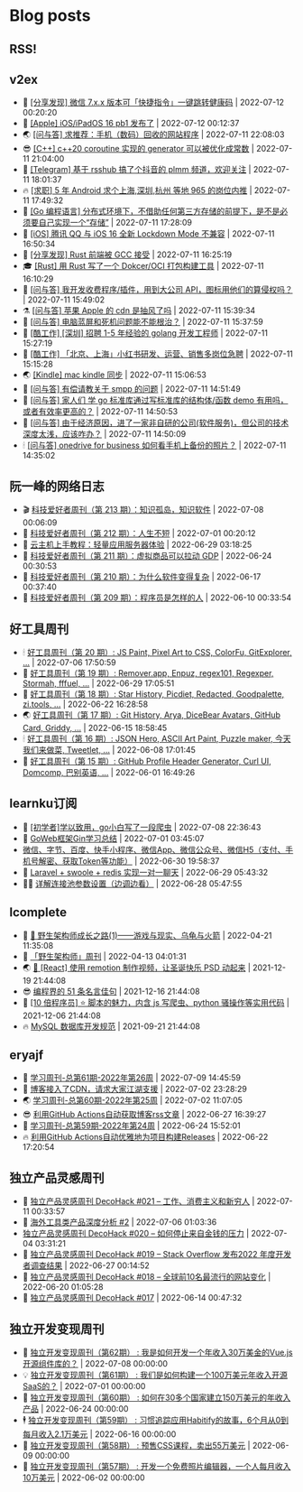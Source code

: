 # Blog posts
## RSS!



## v2ex

<!-- v2ex:START  -->
- 🫶 [[分享发现] 微信 7.x.x 版本可「快捷指令」一键跳转健康码](https://www.v2ex.com/t/865562#reply3) | 2022-07-12 00:20:20 
- 🧰 [[Apple] iOS/iPadOS 16 pb1 发布了](https://www.v2ex.com/t/865561#reply1) | 2022-07-12 00:12:37 
- 🌏 [[问与答] 求推荐：手机（数码）回收的网站程序](https://www.v2ex.com/t/865558#reply1) | 2022-07-11 22:08:03 
- 😎 [[C++] c++20 coroutine 实现的 generator 可以被优化成常数](https://www.v2ex.com/t/865556#reply2) | 2022-07-11 21:04:00 
- 💂 [[Telegram] 基于 rsshub 搞了个抖音的 plmm 频道，欢迎关注](https://www.v2ex.com/t/865553#reply0) | 2022-07-11 18:01:37 
- 🔥 [[求职] 5 年 Android 求个上海,深圳,杭州 等地 965 的岗位内推](https://www.v2ex.com/t/865552#reply0) | 2022-07-11 17:49:32 
- 🦅 [[Go 编程语言] 分布式环境下，不借助任何第三方存储的前提下，是不是必须要自己实现一个“存储”](https://www.v2ex.com/t/865551#reply1) | 2022-07-11 17:28:09 
- 🙉 [[iOS] 腾讯 QQ 与 iOS 16 全新 Lockdown Mode 不兼容](https://www.v2ex.com/t/865550#reply5) | 2022-07-11 16:50:34 
- 💫 [[分享发现] Rust 前端被 GCC 接受](https://www.v2ex.com/t/865547#reply3) | 2022-07-11 16:25:19 
- 🎓 [[Rust] 用 Rust 写了一个 Dokcer/OCI 打包构建工具](https://www.v2ex.com/t/865546#reply1) | 2022-07-11 16:10:29 
- 🗽 [[问与答] 我开发收费程序/插件，用到大公司 API，图标用他们的算侵权吗？](https://www.v2ex.com/t/865544#reply1) | 2022-07-11 15:49:02 
- ⚗️ [[问与答] 苹果 Apple 的 cdn 是抽风了吗](https://www.v2ex.com/t/865543#reply0) | 2022-07-11 15:39:34 
- 🦍 [[问与答] 电脑蓝屏和死机问题能不能根治？](https://www.v2ex.com/t/865542#reply12) | 2022-07-11 15:37:59 
- 🤩 [[酷工作] [深圳] 招聘 1-5 年经验的 golang 开发工程师](https://www.v2ex.com/t/865541#reply0) | 2022-07-11 15:27:19 
- 🙉 [[酷工作] 「北京、上海」小红书研发、运营、销售多岗位急聘](https://www.v2ex.com/t/865540#reply1) | 2022-07-11 15:15:28 
- 🌏 [[Kindle] mac kindle 同步](https://www.v2ex.com/t/865539#reply0) | 2022-07-11 15:06:53 
- 🐘 [[问与答] 有偿请教关于 smpp 的问题](https://www.v2ex.com/t/865538#reply0) | 2022-07-11 14:51:49 
- 🧰 [[问与答] 家人们 学 go 标准库通过写标准库的结构体/函数 demo 有用吗，或者有效率更高的？](https://www.v2ex.com/t/865537#reply0) | 2022-07-11 14:50:53 
- 💃 [[问与答] 由于经济原因，进了一家非自研的公司&lpar;软件服务&rpar;，但公司的技术深度太浅，应该咋办？](https://www.v2ex.com/t/865536#reply0) | 2022-07-11 14:50:09 
- 🕯 [[问与答] onedrive for business 如何看手机上备份的照片？](https://www.v2ex.com/t/865535#reply0) | 2022-07-11 14:35:02 <!-- v2ex:END -->

## 阮一峰的网络日志

<!-- ruanyf:START -->
- 🎬 [科技爱好者周刊（第 213 期）：知识孤岛，知识软件](http://www.ruanyifeng.com/blog/2022/07/weekly-issue-213.html) | 2022-07-08 00:06:09 
- 💄 [科技爱好者周刊（第 212 期）：人生不短](http://www.ruanyifeng.com/blog/2022/07/weekly-issue-212.html) | 2022-07-01 00:20:12 
- 🐎 [云主机上手教程：轻量应用服务器体验](http://www.ruanyifeng.com/blog/2022/06/cloud-server-getting-started-tutorial.html) | 2022-06-29 03:18:25 
- 🤔 [科技爱好者周刊（第 211 期）：虚拟商品可以拉动 GDP](http://www.ruanyifeng.com/blog/2022/06/weekly-issue-211.html) | 2022-06-24 00:30:53 
- 🧠 [科技爱好者周刊（第 210 期）：为什么软件变得复杂](http://www.ruanyifeng.com/blog/2022/06/weekly-issue-210.html) | 2022-06-17 00:37:40 
- 🎃 [科技爱好者周刊（第 209 期）：程序员是怎样的人](http://www.ruanyifeng.com/blog/2022/06/weekly-issue-209.html) | 2022-06-10 00:33:54 <!-- ruanyf:END -->

## 好工具周刊

<!-- bestxtools:START -->
- 🕯 [好工具周刊（第 20 期）: JS Paint, Pixel Art to CSS, ColorFu, GitExplorer, ...](https://discuss-cn.bestxtools.com/d/57/1) | 2022-07-06 17:50:59 
- 🦩 [好工具周刊（第 19 期）: Remover.app, Enpuz, regex101, Regexper, Stormah, fffuel, ...](https://discuss-cn.bestxtools.com/d/56/1) | 2022-06-29 17:05:51 
- 🦄 [好工具周刊（第 18 期）: Star History, Picdiet, Redacted, Goodpalette, zi.tools, ...](https://discuss-cn.bestxtools.com/d/47/1) | 2022-06-22 16:28:58 
- 🌏 [好工具周刊（第 17 期）: Git History, Arya, DiceBear Avatars, GitHub Card, Griddy, ...](https://discuss-cn.bestxtools.com/d/43/1) | 2022-06-15 18:58:45 
- 🕯 [好工具周刊（第 16 期）: JSON Hero, ASCII Art Paint, Puzzle maker, 今天我们来做菜, Tweetlet, ...](https://discuss-cn.bestxtools.com/d/42/1) | 2022-06-08 17:01:45 
- 📝 [好工具周刊（第 15 期）: GitHub Profile Header Generator, Curl UI, Domcomp, 巴别英语, ...](https://discuss-cn.bestxtools.com/d/40/1) | 2022-06-01 16:49:26 <!-- bestxtools:END -->


## learnku订阅

<!-- learnku:START -->
- 🦅 [[初学者]学以致用，go小白写了一段爬虫](https://learnku.com/go/t/69522) | 2022-07-08 22:36:43 
- 🦅 [GoWeb框架Gin学习总结](https://learnku.com/articles/69259) | 2022-07-01 03:45:07 
-  [微信、字节、百度、快手小程序、微信App、微信公众号、微信H5（支付、手机号解密、获取Token等功能）](https://learnku.com/articles/69235) | 2022-06-30 19:58:37 
- 🌈 [Laravel + swoole + redis 实现一对一聊天](https://learnku.com/articles/69154) | 2022-06-29 05:43:32 
- 🧑‍🏫 [详解连接池参数设置（边调边看）](https://learnku.com/articles/69111) | 2022-06-28 05:47:55 <!-- learnku:END -->



## lcomplete

<!-- lcomplete:START -->
- 🫶 [🐒 野生架构师成长之路&lpar;1&rpar;——游戏与现实、乌龟与火箭](http://codelc.com/post/growup/s01/) | 2022-04-21 11:35:08 
- 🧰 [「野生架构师」周刊](http://codelc.com/post/essay/%E9%87%8E%E7%94%9F%E6%9E%B6%E6%9E%84%E5%B8%88%E5%91%A8%E5%88%8A%E4%BB%8B%E7%BB%8D/) | 2022-04-13 04:01:31 
- 🌏 [🎄 [React] 使用 remotion 制作视频，让圣诞快乐 PSD 动起来](http://codelc.com/post/dev/js/remotion/) | 2021-12-19 21:44:08 
- 😎 [编程界的 51 条名言佳句](http://codelc.com/post/dev/thinking/quotes/) | 2021-12-16 21:44:08 
- 💂 [[10 倍程序员] ⭐ 脚本的魅力，内含 js 写爬虫、python 骚操作等实用代码](http://codelc.com/post/dev/10x/script/) | 2021-12-06 21:44:08 
- 🔥 [MySQL 数据库开发规范](http://codelc.com/post/dev/db/mysql_standard/) | 2021-09-21 21:44:08 <!-- lcomplete:END -->

## eryajf

<!-- eryajf:START -->
- 🫶 [学习周刊-总第61期-2022年第26周](https://wiki.eryajf.net/pages/703307/) | 2022-07-09 14:45:59 
- 🧰 [博客接入了CDN，请求大家江湖支援](https://wiki.eryajf.net/pages/5f559d/) | 2022-07-02 23:28:29 
- 🌏 [学习周刊-总第60期-2022年第25周](https://wiki.eryajf.net/pages/bff449/) | 2022-07-02 11:07:05 
- 😎 [利用GitHub Actions自动获取博客rss文章](https://wiki.eryajf.net/pages/1b1ba3/) | 2022-06-27 16:39:27 
- 💂 [学习周刊-总第59期-2022年第24周](https://wiki.eryajf.net/pages/b0bdd0/) | 2022-06-24 15:52:01 
- 🔥 [利用GitHub Actions自动优雅地为项目构建Releases](https://wiki.eryajf.net/pages/f3e878/) | 2022-06-22 17:20:54 <!-- eryajf:END -->



## 独立产品灵感周刊

<!-- DecoHack:START -->
- 🦣 [独立产品灵感周刊 DecoHack #021 – 工作、消费主义和新穷人](https://www.decohack.com/Post/753) | 2022-07-11 00:33:57 
- 🤡 [海外工具类产品深度分析 #2](https://www.decohack.com/Post/746) | 2022-07-06 01:03:36 
-  [独立产品灵感周刊 DecoHack #020 – 如何停止来自金钱的压力](https://www.decohack.com/Post/728) | 2022-07-04 03:31:21 
- 🐲 [独立产品灵感周刊 DecoHack #019 – Stack Overflow 发布2022 年度开发者调查结果](https://www.decohack.com/Post/699) | 2022-06-27 00:14:52 
- 🦅 [独立产品灵感周刊 DecoHack #018 – 全球前10名最流行的网站变化](https://www.decohack.com/Post/680) | 2022-06-20 01:05:28 
- 🧰 [独立产品灵感周刊 DecoHack #017](https://www.decohack.com/Post/663) | 2022-06-14 00:47:32 <!-- DecoHack:END -->

## 独立开发变现周刊

<!-- easyindie:START -->
- 💂 [独立开发变现周刊（第62期） : 我是如何开发一个年收入30万美金的Vue.js开源组件库的？](https://www.ezindie.com/weekly/issue-62) | 2022-07-08 00:00:00 
- 💡 [独立开发变现周刊（第61期） : 我们是如何构建一个100万美元年收入开源SaaS的？](https://www.ezindie.com/weekly/issue-61) | 2022-07-01 00:00:00 
- 🌋 [独立开发变现周刊（第60期） : 如何在30多个国家建立150万美元的年收入产品](https://www.ezindie.com/weekly/issue-60) | 2022-06-24 00:00:00 
- 🕴 [独立开发变现周刊（第59期） : 习惯追踪应用Habitify的故事，6个月从0到每月收入2.1万美元](https://www.ezindie.com/weekly/issue-59) | 2022-06-16 00:00:00 
- 🎊 [独立开发变现周刊（第58期） : 预售CSS课程，卖出55万美元](https://www.ezindie.com/weekly/issue-58) | 2022-06-09 00:00:00 
- 🤔 [独立开发变现周刊（第57期） : 开发一个免费照片编辑器，一个人每月收入10万美元](https://www.ezindie.com/weekly/issue-57) | 2022-06-02 00:00:00 <!-- easyindie:END -->



